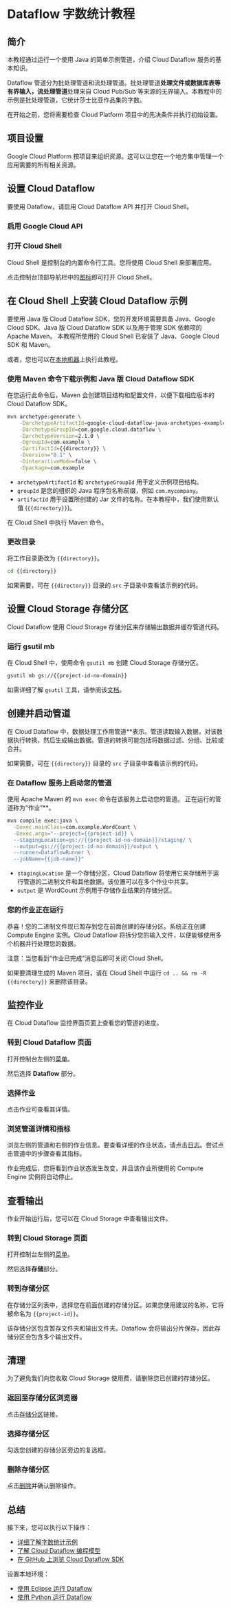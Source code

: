 # Dataflow 字数统计教程

<walkthrough-tutorial-url url="https://cloud.google.com/dataflow/docs/quickstarts/quickstart-java-maven"></walkthrough-tutorial-url>
<walkthrough-watcher-constant value="dataflow-intro" key="directory"></walkthrough-watcher-constant>
<walkthrough-watcher-constant value="dataflow-intro" key="job-name"></walkthrough-watcher-constant>

## 简介

本教程通过运行一个使用 Java 的简单示例管道，介绍 Cloud Dataflow 服务的基本知识。

Dataflow 管道分为批处理管道和流处理管道。批处理管道**处理文件或数据库表等有界输入，流处理管道**处理来自 Cloud Pub/Sub 等来源的无界输入。本教程中的示例是批处理管道，它统计莎士比亚作品集的字数。

在开始之前，您将需要检查 Cloud Platform 项目中的先决条件并执行初始设置。

## 项目设置

Google Cloud Platform 按项目来组织资源。这可以让您在一个地方集中管理一个应用需要的所有相关资源。

<walkthrough-project-billing-setup></walkthrough-project-billing-setup>
<walkthrough-project-permissions permissions="dataflow.jobs.create"></walkthrough-project-permissions>

## 设置 Cloud Dataflow

要使用 Dataflow，请启用 Cloud Dataflow API 并打开 Cloud Shell。

### 启用 Google Cloud API

<walkthrough-enable-apis apis="compute.googleapis.com,dataflow,cloudresourcemanager.googleapis.com,logging,storage_component,storage_api,bigquery,pubsub">
</walkthrough-enable-apis>

### 打开 Cloud Shell

Cloud Shell 是控制台的内置命令行工具。您将使用 Cloud Shell 来部署应用。

点击控制台顶部导航栏中的<walkthrough-cloud-shell-icon></walkthrough-cloud-shell-icon>[图标][spotlight-open-devshell]即可打开 Cloud Shell。

## 在 Cloud Shell 上安装 Cloud Dataflow 示例

要使用 Java 版 Cloud Dataflow SDK，您的开发环境需要具备 Java、Google Cloud SDK、Java 版 Cloud Dataflow SDK 以及用于管理 SDK 依赖项的 Apache Maven。
本教程所使用的 Cloud Shell 已安装了 Java、Google Cloud SDK 和 Maven。

或者，您也可以在[本地机器][dataflow-java-tutorial]上执行此教程。

### 使用 Maven 命令下载示例和 Java 版 Cloud Dataflow SDK

在您运行此命令后，Maven 会创建项目结构和配置文件，以便下载相应版本的 Cloud Dataflow SDK。

```bash
mvn archetype:generate \
    -DarchetypeArtifactId=google-cloud-dataflow-java-archetypes-examples \
    -DarchetypeGroupId=com.google.cloud.dataflow \
    -DarchetypeVersion=2.1.0 \
    -DgroupId=com.example \
    -DartifactId={{directory}} \
    -Dversion="0.1" \
    -DinteractiveMode=false \
    -Dpackage=com.example
```

  *  `archetypeArtifactId` 和 `archetypeGroupId` 用于定义示例项目结构。
  *  `groupId` 是您的组织的 Java 程序包名称前缀，例如 `com.mycompany`。
  *  `artifactId` 用于设置所创建的 Jar 文件的名称。在本教程中，我们使用默认值 (`{{directory}}`)。

在 Cloud Shell 中执行 Maven 命令。

### 更改目录

将工作目录更改为 `{{directory}}`。

```bash
cd {{directory}}
```

如果需要，可在 `{{directory}}` 目录的 `src` 子目录中查看该示例的代码。

## 设置 Cloud Storage 存储分区

Cloud Dataflow 使用 Cloud Storage 存储分区来存储输出数据并缓存管道代码。

### 运行 gsutil mb

在 Cloud Shell 中，使用命令 `gsutil mb` 创建 Cloud Storage 存储分区。

```bash
gsutil mb gs://{{project-id-no-domain}}
```

如需详细了解 `gsutil` 工具，请参阅该[文档][gsutil-docs]。

## 创建并启动管道

在 Cloud Dataflow 中，数据处理工作用管道**表示。管道读取输入数据，对该数据执行转换，然后生成输出数据。管道的转换可能包括将数据过滤、分组、比较或合并。

如果需要，可在 `{{directory}}` 目录的 `src` 子目录中查看该示例的代码。

### 在 Dataflow 服务上启动您的管道

使用 Apache Maven 的 `mvn exec` 命令在该服务上启动您的管道。
正在运行的管道称为“作业”**。

```bash
mvn compile exec:java \
  -Dexec.mainClass=com.example.WordCount \
  -Dexec.args="--project={{project-id}} \
  --stagingLocation=gs://{{project-id-no-domain}}/staging/ \
  --output=gs://{{project-id-no-domain}}/output \
  --runner=DataflowRunner \
  --jobName={{job-name}}"
```

  *  `stagingLocation` 是一个存储分区，Cloud Dataflow 将使用它来存储用于运行管道的二进制文件和其他数据。该位置可以在多个作业中共享。
  *  `output` 是 WordCount 示例用于存储作业结果的存储分区。

### 您的作业正在运行

恭喜！您的二进制文件现已暂存到您在前面创建的存储分区。系统正在创建 Compute Engine 实例。Cloud Dataflow 将拆分您的输入文件，以便能够使用多个机器并行处理您的数据。

注意：当您看到“作业已完成”消息后即可关闭 Cloud Shell。

如果要清理生成的 Maven 项目，请在 Cloud Shell 中运行 `cd .. && rm -R
{{directory}}` 来删除该目录。

## 监控作业

在 Cloud Dataflow 监控界面页面上查看您的管道的进度。

### 转到 Cloud Dataflow 页面

打开控制台左侧的[菜单][spotlight-console-menu]。

然后选择 **Dataflow** 部分。

<walkthrough-menu-navigation sectionid="DATAFLOW_SECTION"></walkthrough-menu-navigation>

### 选择作业

点击作业可查看其详情。

### 浏览管道详情和指标

浏览左侧的管道和右侧的作业信息。要查看详细的作业状态，请点击[日志][spotlight-job-logs]。尝试点击管道中的步骤查看其指标。

作业完成后，您将看到作业状态发生改变，并且该作业所使用的 Compute Engine 实例将自动停止。

## 查看输出

作业开始运行后，您可以在 Cloud Storage 中查看输出文件。

### 转到 Cloud Storage 页面

打开控制台左侧的[菜单][spotlight-console-menu]。

然后选择**存储**部分。

<walkthrough-menu-navigation sectionid="STORAGE_SECTION"></walkthrough-menu-navigation>

### 转到存储分区

在存储分区列表中，选择您在前面创建的存储分区。如果您使用建议的名称，它将被命名为 `{{project-id}}`。

该存储分区包含暂存文件夹和输出文件夹。Dataflow 会将输出分片保存，因此存储分区会包含多个输出文件。

## 清理

为了避免我们向您收取 Cloud Storage 使用费，请删除您已创建的存储分区。

### 返回至存储分区浏览器

点击[存储分区][spotlight-buckets-link]链接。

### 选择存储分区

勾选您创建的存储分区旁边的复选框。

### 删除存储分区

点击[删除][spotlight-delete-bucket]并确认删除操作。

## 总结

<walkthrough-conclusion-trophy></walkthrough-conclusion-trophy>

接下来，您可以执行以下操作：

  *  [详细了解字数统计示例][wordcount]
  *  [了解 Cloud Dataflow 编程模型][df-model]
  *  [在 GitHub 上浏览 Cloud Dataflow SDK][df-sdk]

设置本地环境：

  *  [使用 Eclipse 运行 Dataflow][df-eclipse]
  *  [使用 Python 运行 Dataflow][df-python]

[dataflow-java-tutorial]: https://cloud.google.com/dataflow/docs/quickstarts/quickstart-java-maven
[df-eclipse]: https://cloud.google.com/dataflow/docs/quickstarts/quickstart-java-eclipse
[df-model]: https://cloud.google.com/dataflow/model/programming-model-beam
[df-python]: https://cloud.google.com/dataflow/docs/quickstarts/quickstart-python
[df-sdk]: https://github.com/apache/beam/tree/master/sdks/java
[gsutil-docs]: https://cloud.google.com/storage/docs/gsutil
[spotlight-buckets-link]: walkthrough://spotlight-pointer?cssSelector=.p6n-cloudstorage-path-link
[spotlight-console-menu]: walkthrough://spotlight-pointer?spotlightId=console-nav-menu
[spotlight-delete-bucket]: walkthrough://spotlight-pointer?cssSelector=#p6n-cloudstorage-delete-buckets
[spotlight-job-logs]: walkthrough://spotlight-pointer?cssSelector=#p6n-dax-job-logs-toggle
[spotlight-open-devshell]: walkthrough://spotlight-pointer?spotlightId=devshell-activate-button
[wordcount]: https://beam.apache.org/get-started/wordcount-example/
